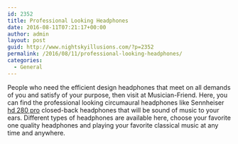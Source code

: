 ```yaml
---
id: 2352
title: Professional Looking Headphones
date: 2016-08-11T07:21:17+00:00
author: admin
layout: post
guid: http://www.nightskyillusions.com/?p=2352
permalink: /2016/08/11/professional-looking-headphones/
categories:
  - General
---
```

People who need the efficient design headphones that meet on all demands of you and satisfy of your purpose, then visit at Musician-Friend. Here, you can find the professional looking circumaural headphones like Sennheiser [hd 280 pro](http://www.musiciansfriend.com/pro-audio/sennheiser-hd-280-pro-closed-back-headphones) closed-back headphones that will be sound of music to your ears. Different types of headphones are available here, choose your favorite one quality headphones and playing your favorite classical music at any time and anywhere.
